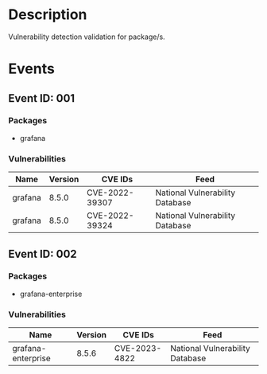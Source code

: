 # Description

Vulnerability detection validation for package/s.

# Events

## Event ID: 001
### Packages
- grafana
### Vulnerabilities

| Name  | Version | CVE IDs      | Feed
|-------|---------|--------------|-------------------------------
|grafana|8.5.0    |CVE-2022-39307|National Vulnerability Database
|grafana|8.5.0    |CVE-2022-39324|National Vulnerability Database

## Event ID: 002
### Packages
- grafana-enterprise
### Vulnerabilities

| Name             | Version | CVE IDs      | Feed
|------------------|---------|--------------|-------------------------------
|grafana-enterprise|8.5.6    |CVE-2023-4822 |National Vulnerability Database
